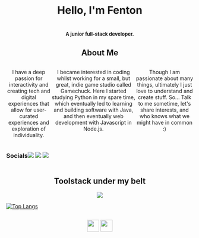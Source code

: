 <h1 align='center'>Hello, I'm <span style='italic'>Fenton</span><h1>
<h3 align='center' style='font-size: small;'>A junior full-stack developer.</h3> 

<h2 align='center'>About Me</h2>
<div style='display:flex; justify-content:center'>

<div style='display:flex; justify-content:center' align="center">

<p>I have a deep passion for interactivity and creating tech and digital experiences that allow for user-curated experiences and exploration of individuality. 
  </p>
  <p>
I became interested in coding whilst working for a small, but great, indie game studio called Gamechuck. Here I started studying Python in my spare time, which eventually led to learning and building software with Java, and then eventually web development with Javascript in Node.js.
</p>
<p>
Though I am passionate about many things, ultimately I just love to understand and create stuff. So... Talk to me sometime, let's share interests, and who knows what we might have in common :)
</p>
</div>
</div>
<div style='display:flex; flex-direction:row;'>
  <h3 align='center'>Socials<h3>
   <div align='center'>
     <a href="https://www.linkedin.com/in/fentonhutson/" target="_blank"><img src="https://img.shields.io/badge/-LinkedIn-%230077B5?style=for-the-badge&logo=linkedin&logoColor=white" target="_blank"></a>
   <a href="https://fenton-hutson.netlify.app" target="_blank"><img src="https://img.shields.io/badge/-my_Portfolio-FFFFFF?style=for-the-badge&logo=ko-f&logoColor=white" target="_blank"></a>
   <a href="mailto: fentonhutson@gmail.com"><img src="https://img.shields.io/badge/-Email-e81e1e?style=for-the-badge&logo=gmail&logoColor=white" target="_blank"></a> 
    </div>
</div>

<h2 align='center'>Toolstack under my belt</h2>
<p align="center">
  <a href="https://skillicons.dev">
    <img src="https://skillicons.dev/icons?i=js,ts,java,html,nodejs,react,express,nextjs,css,tailwind,bootstrap,figma,postgres,mysql,mongodb,jest,git,github,netlify,vercel,aws" />
  </a>
</p>
                                                                        
[![Top Langs](https://github-readme-stats.vercel.app/api/top-langs/?username=FentonPlusPlus&layout=compact)](https://github.com/anuraghazra/github-readme-stats)
<div style='display:flex; justify-content:center'>
<p align="left"> <a href="https://discord.com/users/Fenton#3994" target="_blank" rel="noreferrer"><img src="https://raw.githubusercontent.com/danielcranney/readme-generator/main/public/icons/socials/discord.svg" width="32" height="32" /></a> <a href="https://www.github.com/FentonPlusPlus" target="_blank" rel="noreferrer"><img src="https://raw.githubusercontent.com/danielcranney/readme-generator/main/public/icons/socials/github.svg" width="32" height="32" /></a></p>
</div>
<!---
FentonPlusPlus/FentonPlusPlus is a ✨ special ✨ repository because its `README.md` (this file) appears on your GitHub profile.
You can click the Preview link to take a look at your changes.
--->
